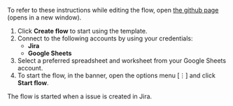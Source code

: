 To refer to these instructions while editing the flow, open [the github page](https://github.com/ot4i/app-connect-templates/tree/master/resources/markdown/Record%20Jira%20issues%20to%20Google%20Sheets_instructions.md) (opens in a new window).

1.	Click **Create flow** to start using the template.
2.	Connect to the following accounts by using your credentials:
    - **Jira** 
    - **Google Sheets**
3.  Select a preferred spreadsheet and worksheet from your Google Sheets account.
4.	To start the flow, in the banner, open the options menu [⋮] and click **Start flow**.

The flow is started when a issue is created in Jira.
